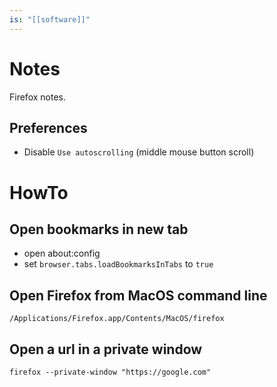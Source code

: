 ```yaml
---
is: "[[software]]"
---
```

# Notes
Firefox notes.

## Preferences
- Disable `Use autoscrolling` (middle mouse button scroll)
# HowTo
## Open bookmarks in new tab
- open about:config
- set `browser.tabs.loadBookmarksInTabs` to `true`

## Open Firefox from MacOS command line
```
/Applications/Firefox.app/Contents/MacOS/firefox
```

## Open a url in a private window
```
firefox --private-window "https://google.com"
```
